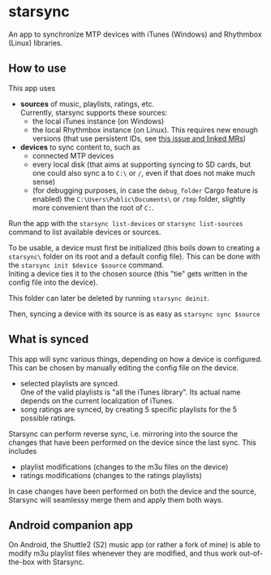 # starsync

An app to synchronize MTP devices with iTunes (Windows) and Rhythmbox (Linux) libraries.

## How to use

This app uses
* **sources** of music, playlists, ratings, etc.<br/>
  Currently, starsync supports these sources:
    - the local iTunes instance (on Windows)
    - the local Rhythmbox instance (on Linux). This requires new enough versions (that use persistent IDs, see [this issue and linked MRs](https://gitlab.gnome.org/GNOME/rhythmbox/-/issues/2071))
* **devices** to sync content to, such as
  * connected MTP devices
  * every local disk (that aims at supporting syncing to SD cards, but one could also sync a to `C:\` or `/`, even if that does not make much sense)
  * (for debugging purposes, in case the `debug_folder` Cargo feature is enabled) the `C:\Users\Public\Documents\` or `/tmp` folder, slightly more convenient than the root of `C:`.

Run the app with the `starsync list-devices` or `starsync list-sources` command to list available devices or sources.

To be usable, a device must first be initialized (this boils down to creating a `starsync\` folder on its root and a default config file). This can be done with the `starsync init $device $source` command.<br/>
Initing a device ties it to the chosen source (this "tie" gets written in the config file into the device).

This folder can later be deleted by running `starsync deinit`.

Then, syncing a device with its source is as easy as `starsync sync $source`

## What is synced

This app will sync various things, depending on how a device is configured. This can be chosen by manually editing the config file on the device.

* selected playlists are synced.<br/>
  One of the valid playlists is "all the iTunes library". Its actual name depends on the current localization of iTunes.
* song ratings are synced, by creating 5 specific playlists for the 5 possible ratings.

Starsync can perform reverse sync, i.e. mirroring into the source the changes that have been performed on the device since the last sync. This includes
* playlist modifications (changes to the m3u files on the device)
* ratings modifications (changes to the ratings playlists)

In case changes have been performed on both the device and the source, Starsync will seamlessy merge them and apply them both ways.

## Android companion app

On Android, the Shuttle2 (S2) music app (or rather a fork of mine) is able to modify m3u playlist files whenever they are modified, and thus work out-of-the-box with Starsync.

